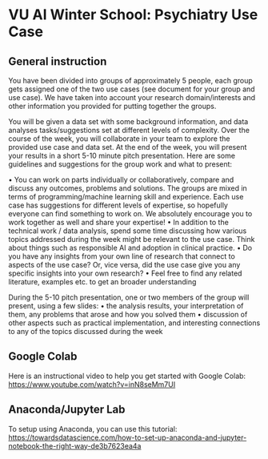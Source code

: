 # VU AI Winter School: Psychiatry Use Case

## General instruction
You have been divided into groups of approximately 5 people, each group gets assigned one of the two use cases (see document for your group and use case). We have taken into account your research domain/interests and other information you provided for putting together the groups.

You will be given a data set with some background information, and data analyses tasks/suggestions set at different levels of complexity. Over the course of the week, you will collaborate in your team to explore the provided use case and data set. At the end of the week, you will present your results in a short 5-10 minute pitch presentation. Here are some guidelines and suggestions for the group work and what to present:

•	You can work on parts individually or collaboratively, compare and discuss any outcomes, problems and solutions. The groups are mixed in terms of programming/machine learning skill and experience. Each use case has suggestions for different levels of expertise, so hopefully everyone can find something to work on. We absolutely encourage you to work together as well and share your expertise!
•	In addition to the technical work / data analysis, spend some time discussing how various topics addressed during the week might be relevant to the use case. Think about things such as responsible AI and adoption in clinical practice.
•	Do you have any insights from your own line of research that connect to aspects of the use case? Or, vice versa, did the use case give you any specific insights into your own research?
•	Feel free to find any related literature, examples etc. to get an broader understanding

During the 5-10 pitch presentation, one or two members of the group will present, using a few slides:
•	the analysis results, your interpretation of them, any problems that arose and how you solved them
•	discussion of other aspects such as practical implementation, and interesting connections to any of the topics discussed during the week

## Google Colab
Here is an instructional video to help you get started with Google Colab: https://www.youtube.com/watch?v=inN8seMm7UI

## Anaconda/Jupyter Lab
To setup using Anaconda, you can use this tutorial: https://towardsdatascience.com/how-to-set-up-anaconda-and-jupyter-notebook-the-right-way-de3b7623ea4a
